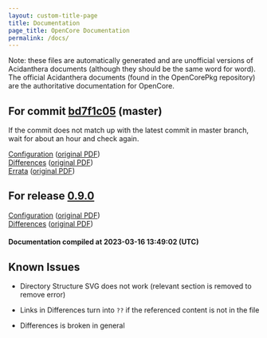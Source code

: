 ```yaml
---
layout: custom-title-page
title: Documentation
page_title: OpenCore Documentation
permalink: /docs/
---
```

Note: these files are automatically generated and are unofficial versions of Acidanthera documents (although they should be the same word for word). The official Acidanthera documents (found in the OpenCorePkg repository) are the authoritative documentation for OpenCore.

## For commit [bd7f1c05](https://github.com/acidanthera/OpenCorePkg/tree/bd7f1c0545ec0daaf4b21176b24286391726f74e) (master)

If the commit does not match up with the latest commit in master branch, wait for about an hour and check again.

[Configuration](latest/Configuration.html) ([original PDF](https://github.com/acidanthera/OpenCorePkg/blob/bd7f1c0545ec0daaf4b21176b24286391726f74e/Docs/Configuration.pdf))
<br>
[Differences](latest/Differences.html) ([original PDF](https://github.com/acidanthera/OpenCorePkg/blob/bd7f1c0545ec0daaf4b21176b24286391726f74e/Docs/Differences/Differences.pdf))
<br>
[Errata](latest/Errata.html) ([original PDF](https://github.com/acidanthera/OpenCorePkg/blob/bd7f1c0545ec0daaf4b21176b24286391726f74e/Docs/Errata/Errata.pdf))

## For release [0.9.0](https://github.com/acidanthera/OpenCorePkg/tree/0.9.0)

[Configuration](release/Configuration.html) ([original PDF](https://github.com/acidanthera/OpenCorePkg/blob/0.9.0/Docs/Configuration.pdf))
<br>
[Differences](release/Differences.html) ([original PDF](https://github.com/acidanthera/OpenCorePkg/blob/0.9.0/Docs/Differences/Differences.pdf))

#### Documentation compiled at 2023-03-16 13:49:02 (UTC)

## Known Issues

* Directory Structure SVG does not work (relevant section is removed to remove error)

* Links in Differences turn into `??` if the referenced content is not in the file

* Differences is broken in general
